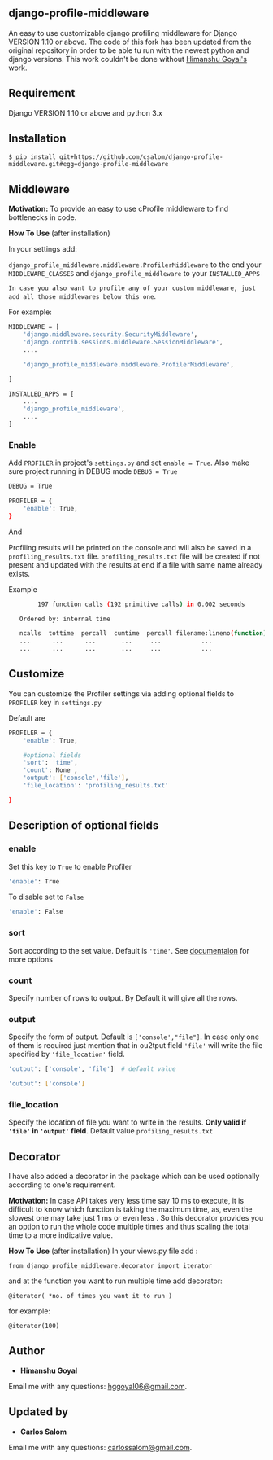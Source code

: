 ## django-profile-middleware
An easy to use customizable django profiling middleware for Django VERSION 1.10 or above.
The code of this fork has been updated from the original repository in order to be able tu run with the newest
python and django versions. This work couldn't be done without [Himanshu Goyal's](https://github.com/lavi06/django-profile-middleware) work.

## Requirement
Django VERSION 1.10 or above and python 3.x

## Installation

```$ pip install git+https://github.com/csalom/django-profile-middleware.git#egg=django-profile-middleware ```

## Middleware

 **Motivation:** To provide an easy to use cProfile middleware to find bottlenecks in code.            

**How To Use**
(after installation)

In your settings add:

```django_profile_middleware.middleware.ProfilerMiddleware``` to the end your ```MIDDLEWARE_CLASSES``` and 
```django_profile_middleware``` to your ```INSTALLED_APPS```
 
```In case you also want to profile any of your custom middleware, just add all those middlewares below this one```.


For example:

```bash
MIDDLEWARE = [
    'django.middleware.security.SecurityMiddleware',
    'django.contrib.sessions.middleware.SessionMiddleware',
    ....

    'django_profile_middleware.middleware.ProfilerMiddleware',

]

INSTALLED_APPS = [
    ....
    'django_profile_middleware',
    ....
] 
```
### Enable
Add ```PROFILER``` in project's ```settings.py``` and set ```enable = True```.
Also make sure project running in DEBUG mode ```DEBUG = True```

```bash
DEBUG = True

PROFILER = {
    'enable': True,
}

```
And 

Profiling results will be printed on the console and will also be saved in a ```profiling_results.txt``` file.
```profiling_results.txt``` file will be created if not present and updated with the results at end if a file with same name already exists.

Example

```bash
        197 function calls (192 primitive calls) in 0.002 seconds

   Ordered by: internal time

   ncalls  tottime  percall  cumtime  percall filename:lineno(function)
   ...      ...      ...       ...     ...           ...
   ...      ...      ...       ...     ...           ...

```

## Customize

You can customize the Profiler settings via adding optional fields to ```PROFILER``` key in ```settings.py```

Default are

```bash
PROFILER = {
    'enable': True,

    #optional fields
    'sort': 'time',
    'count': None ,
    'output': ['console','file'],             
    'file_location': 'profiling_results.txt'

}
```

## Description of optional fields
### enable
Set this key to ```True``` to enable Profiler

```bash
'enable': True
```
To disable set to ```False```
```bash
'enable': False
```

### sort
Sort according to the set value. Default is ```'time'```.
See [documentaion](http://docs.python.org/2/library/profile.html#pstats.Stats.sort_stats) for more options

### count
Specify number of rows to output. By Default it will give all the rows.

### output
Specify the form of output. Default is ```['console',"file"]```. In case only one of them is required just mention that in ou2tput field
```'file'``` will write the file specified by ```'file_location'``` field.


```bash
'output': ['console', 'file']  # default value
```
```bash
'output': ['console']
```


### file_location
Specify the location of file you want to write in the results. **Only valid if ```'file'``` in ```'output'``` field**. Default value ```profiling_results.txt```





## Decorator

I have also added a decorator in the package which can be used optionally according to one's requirement.

**Motivation:** In case API takes very less time say 10 ms to execute, it is difficult to know which function is taking the maximum time, as, even the slowest one may take just 1 ms or even less . 
So this decorator provides you an option to run the whole code multiple times and thus scaling the total time to a more indicative value.

**How To Use**
(after installation)
In your views.py file add :

```
from django_profile_middleware.decorator import iterator
```

and at the function you want to run multiple time add decorator:
```
@iterator( *no. of times you want it to run )
```
for example:
```
@iterator(100)
```

## Author

* **Himanshu Goyal**

Email me with any questions: [hggoyal06@gmail.com](hggoyal06@gmail.com).

## Updated by

* **Carlos Salom**

Email me with any questions: [carlossalom@gmail.com](carlossalom@gmail.com).


